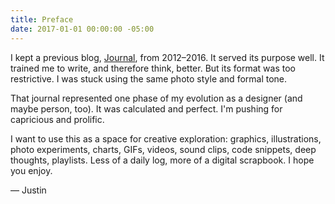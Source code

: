```yaml
---
title: Preface
date: 2017-01-01 00:00:00 -05:00
---
```


I kept a previous blog, [Journal](http://journal.justinjay.wang/), from 2012–2016. It served its purpose well. It trained me to write, and therefore think, better. But its format was too restrictive. I was stuck using the same photo style and formal tone.

That journal represented one phase of my evolution as a designer (and maybe person, too). It was calculated and perfect. I'm pushing for capricious and prolific.

I want to use this as a space for creative exploration: graphics, illustrations, photo experiments, charts, GIFs, videos, sound clips, code snippets, deep thoughts, playlists. Less of a daily log, more of a digital scrapbook. I hope you enjoy.

— Justin
